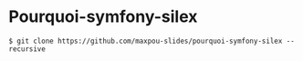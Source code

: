 # Pourquoi-symfony-silex

```
$ git clone https://github.com/maxpou-slides/pourquoi-symfony-silex --recursive
```
